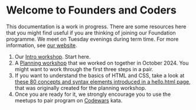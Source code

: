 # Welcome to Founders and Coders

This documentation is a work in progress. There are some resources here that you might find useful if you are thinking of joining our Foundation programme. We meet on Tuesday evenings during term time. For more information, see [our website](https://www.foundersandcoders.com/learn/).

1. Our [Intro workshop](https://github.com/FACapplicants/intro-workshop). Start here.
2. A [Planning workshop](https://github.com/FACapplicants/planning) that we worked on together in October 2024. You might want to work through the first three steps in a pair.
3. If you want to understand the basics of HTML and CSS, take a look at [these 80 concepts and syntax elements introduced in a hello.html page](https://github.com/FACapplicants/planning/blob/main/hello.md), that was originally created for the planning workshop.
4. Once you are ready for it, we strongly encourage you to use the meetups to pair program on [Codewars](https://www.codewars.com/) kata. 
